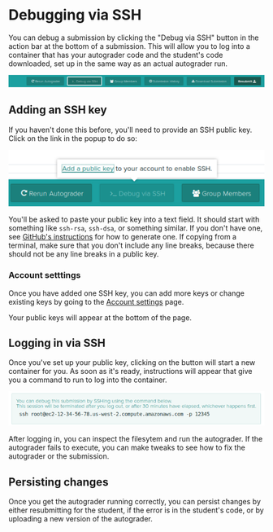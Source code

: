 # Debugging via SSH

You can debug a submission by clicking the "Debug via SSH" button in
the action bar at the bottom of a submission. This will allow you to
log into a container that has your autograder code and the student's
code downloaded, set up in the same way as an actual autograder run.

[![Debug via SSH](debug_via_ssh.png)](debug_via_ssh.png)

## Adding an SSH key

If you haven't done this before, you'll need to provide an SSH public
key. Click on the link in the popup to do so:

[![Debug via SSH: No public key](debug_via_ssh_no_public_key.png)](debug_via_ssh_no_public_key.png)

You'll be asked to paste your public key into a text field. It should
start with something like `ssh-rsa`, `ssh-dsa`, or something
similar. If you don't have one, see [GitHub's instructions](https://help.github.com/articles/generating-a-new-ssh-key-and-adding-it-to-the-ssh-agent/#generating-a-new-ssh-key)
for how to generate one. If copying from a terminal, make sure that
you don't include any line breaks, because there should not be any
line breaks in a public key.

### Account setttings

Once you have added one SSH key, you can add more keys or change
existing keys by going to the
[Account settings](https://gradescope.com/account/edit) page.

Your public keys will appear at the bottom of the page.

## Logging in via SSH

Once you've set up your public key, clicking on the button will start
a new container for you. As soon as it's ready, instructions will
appear that give you a command to run to log into the container.

[![SSH Instructions](ssh_instructions.png)](ssh_instructions.png)

After logging in, you can inspect the filesytem and run the
autograder. If the autograder fails to execute, you can make tweaks to
see how to fix the autograder or the submission.

## Persisting changes

Once you get the autograder running correctly, you can persist changes
by either resubmitting for the student, if the error is in the
student's code, or by uploading a new version of the autograder.
